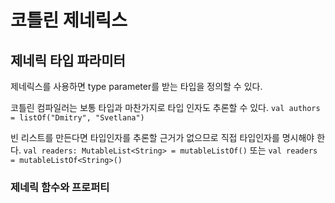 # 코틀린 제네릭스

## 제네릭 타입 파라미터

제네릭스를 사용하면 type parameter를 받는 타입을 정의할 수 있다.

코틀린 컴파일러는 보통 타입과 마찬가지로 타입 인자도 추론할 수 있다.
`val authors = listOf("Dmitry", "Svetlana")`

빈 리스트를 만든다면 타입인자를 추론할 근거가 없으므로 직접 타입인자를 명시해야 한다.
`val readers: MutableList<String> = mutableListOf()` 또는 `val readers = mutableListOf<String>()`

### 제네릭 함수와 프로퍼티
